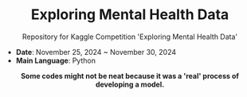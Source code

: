 <div align="center">
  
# Exploring Mental Health Data

Repository for Kaggle Competition 'Exploring Mental Health Data'

</div>

- **Date**: November 25, 2024 ~ November 30, 2024
- **Main Language**: Python

<div align="center">

**Some codes might not be neat because it was a 'real' process of developing a model.**

</div>
